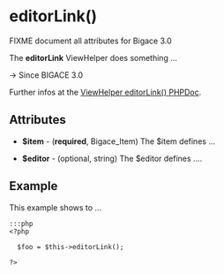# editorLink()

FIXME document all attributes for Bigace 3.0

The **editorLink** ViewHelper does something ...

-> Since BIGACE 3.0

Further infos at the [ViewHelper editorLink() PHPDoc](http://api.bigace-cms.com/latest/Bigace_Zend/View_Helper/Bigace_Zend_View_Helper_EditorLink.html).

## Attributes


*  **$item** - (__required__, Bigace_Item)
    The $item defines ...

*  **$editor** - (optional, string)
    The $editor defines ....

## Example

This example shows to ...

	:::php
	<?php
	
	  $foo = $this->editorLink();
	
	?>


